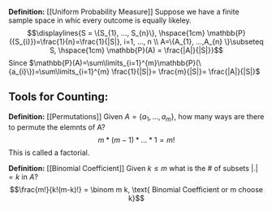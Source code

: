 
**Definition:** [[Uniform Probability Measure]]
Suppose we have a finite sample space in whic every outcome is equally likeley. $$\displaylines{S = \{S_{1}, ..., S_{n}\}, \hspace{1cm} \mathbb{P}({S_{i}})=\frac{1}{n}=\frac{1}{|S|}, i=1, ..., n \\ A=\{A_{1}, ...,A_{n} \}\subseteq S, \hspace{1cm} \mathbb{P}(A) = \frac{|A|}{|S|}}$$
Since $\mathbb{P}(A)=\sum\limits_{i=1}^{m}\mathbb{P}(\{a_{i}\})=\sum\limits_{i=1}^{m} \frac{1}{|S|}= \frac{m}{|S|}= \frac{|A|}{|S|}$


## Tools for Counting:


**Definition:** [[Permutations]]
Given $A=\{a_{1}, ..., a_{m}\}$, how many ways are there to permute the elemnts of A?
$$m*(m-1)* ... *1=m!$$
This is called a factorial.

**Definition:** [[Binomial Coefficient]]
Given $k\le m$ what is the # of subsets $|.|=k$ in $A$? $$\frac{m!}{k!(m-k)!} = \binom m k, \text{ Binomial Coefficient or m choose k}$$





